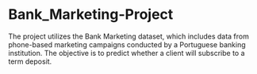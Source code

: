 # Bank_Marketing-Project
The project utilizes the Bank Marketing dataset, which includes data from phone-based marketing campaigns conducted by a Portuguese banking institution. The objective is to predict whether a client will subscribe to a term deposit.
